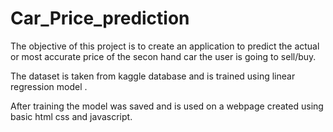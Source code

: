 # Car_Price_prediction
The objective of this project is to create an application to predict the actual or most accurate price of the secon hand car the user is going to sell/buy.

The dataset is taken from kaggle database and is trained using linear regression model .

After training the model was saved and is used on a webpage created using basic html css and javascript.
